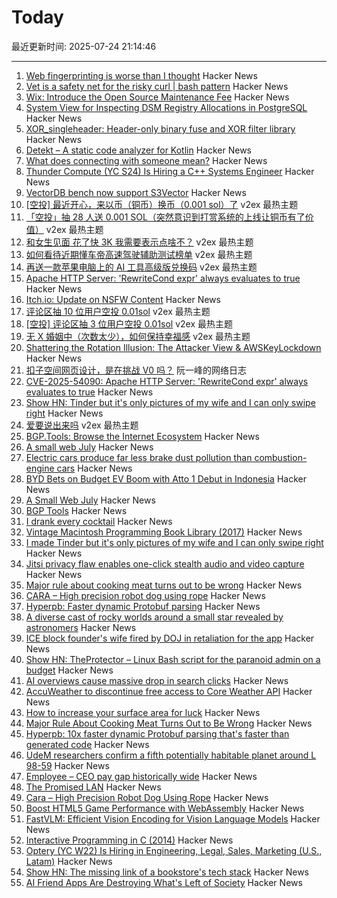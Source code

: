 # Today

最近更新时间: 2025-07-24 21:14:46

--- 
1. [Web fingerprinting is worse than I thought](https://www.bitestring.com/posts/2023-03-19-web-fingerprinting-is-worse-than-I-thought.html) Hacker News
2. [Vet is a safety net for the risky curl | bash pattern](https://github.com/vet-run/vet) Hacker News
3. [Wix: Introduce the Open Source Maintenance Fee](https://github.com/wixtoolset/issues/issues/8974) Hacker News
4. [System View for Inspecting DSM Registry Allocations in PostgreSQL](https://tselai.com/pg-dsm-registry-allocations) Hacker News
5. [XOR_singleheader: Header-only binary fuse and XOR filter library](https://github.com/FastFilter/xor_singleheader) Hacker News
6. [Detekt – A static code analyzer for Kotlin](https://detekt.dev/) Hacker News
7. [What does connecting with someone mean?](https://talk.bradwoods.io/blog/connect/) Hacker News
8. [Thunder Compute (YC S24) Is Hiring a C++ Systems Engineer](https://www.ycombinator.com/companies/thunder-compute/jobs/DhML6Uf-c-systems-engineer) Hacker News
9. [VectorDB bench now support S3Vector](https://github.com/zilliztech/VectorDBBench/pull/570) Hacker News
10. [[空投] 最近开心，来以币（铜币）换币（0.001 sol）了](https://www.v2ex.com/t/1147403) v2ex 最热主题
11. [「空投」抽 28 人送 0.001 SOL（突然意识到打赏系统的上线让铜币有了价值）](https://www.v2ex.com/t/1147391) v2ex 最热主题
12. [和女生见面 花了快 3K 我需要表示点啥不？](https://www.v2ex.com/t/1147376) v2ex 最热主题
13. [如何看待近期懂车帝高速驾驶辅助测试榜单](https://www.v2ex.com/t/1147320) v2ex 最热主题
14. [再送一款苹果电脑上的 AI 工具高级版兑换码](https://www.v2ex.com/t/1147289) v2ex 最热主题
15. [Apache HTTP Server: 'RewriteCond expr' always evaluates to true](https://github.com/apache/httpd/commit/8abb3d06b23975705ebcf4bf4476464fd0b9bd0b) Hacker News
16. [Itch.io: Update on NSFW Content](https://itch.io/updates/update-on-nsfw-content) Hacker News
17. [评论区抽 10 位用户空投 0.01sol](https://www.v2ex.com/t/1147371) v2ex 最热主题
18. [[空投] 评论区抽 3 位用户空投 0.01sol](https://www.v2ex.com/t/1147332) v2ex 最热主题
19. [无 X 婚姻中（次数太少），如何保持幸福感](https://www.v2ex.com/t/1147294) v2ex 最热主题
20. [Shattering the Rotation Illusion: The Attacker View & AWSKeyLockdown](https://www.clutch.security/blog/shattering-the-rotation-illusion-part-6-the-attackers-perspective-and-introducing-awskeylockdown) Hacker News
21. [扣子空间网页设计，是在挑战 V0 吗？](http://www.ruanyifeng.com/blog/2025/07/coze-space-web-design.html) 阮一峰的网络日志
22. [CVE-2025-54090: Apache HTTP Server: 'RewriteCond expr' always evaluates to true](https://github.com/apache/httpd/commit/8abb3d06b23975705ebcf4bf4476464fd0b9bd0b) Hacker News
23. [Show HN: Tinder but it's only pictures of my wife and I can only swipe right](https://trytender.app/) Hacker News
24. [爱要说出来吗](https://www.v2ex.com/t/1147275) v2ex 最热主题
25. [BGP.Tools: Browse the Internet Ecosystem](https://bgp.tools/) Hacker News
26. [A small web July](https://smallcypress.bearblog.dev/a-small-web-july/) Hacker News
27. [Electric cars produce far less brake dust pollution than combustion-engine cars](https://modernengineeringmarvels.com/2025/07/22/surprising-science-how-electric-cars-quietly-transform-urban-air/) Hacker News
28. [BYD Bets on Budget EV Boom with Atto 1 Debut in Indonesia](https://jakartaglobe.id/business/byd-bets-on-budget-ev-boom-with-atto-1-debut-in-indonesia) Hacker News
29. [A Small Web July](https://smallcypress.bearblog.dev/a-small-web-july/) Hacker News
30. [BGP Tools](https://bgp.tools/) Hacker News
31. [I drank every cocktail](https://aaronson.org/blog/i-drank-every-cocktail) Hacker News
32. [Vintage Macintosh Programming Book Library (2017)](https://vintageapple.org/macprogramming/index_year.html) Hacker News
33. [I made Tinder but it's only pictures of my wife and I can only swipe right](https://trytender.app/) Hacker News
34. [Jitsi privacy flaw enables one-click stealth audio and video capture](https://zimzi.substack.com/p/jitsi-privacy-flaw-that-enables-one) Hacker News
35. [Major rule about cooking meat turns out to be wrong](https://www.seriouseats.com/meat-resting-science-11776272) Hacker News
36. [CARA – High precision robot dog using rope](https://www.aaedmusa.com/projects/cara) Hacker News
37. [Hyperpb: Faster dynamic Protobuf parsing](https://buf.build/blog/hyperpb) Hacker News
38. [A diverse cast of rocky worlds around a small star revealed by astronomers](https://nouvelles.umontreal.ca/en/article/2025/07/22/a-udem-team-confirms-a-fifth-potentially-habitable-planet-around-l-98-59-a-red-dwarf-35-l/) Hacker News
39. [ICE block founder's wife fired by DOJ in retaliation for the app](https://www.newsweek.com/iceblock-app-founder-wife-fired-doj-carolyn-feinstein-2102214) Hacker News
40. [Show HN: TheProtector – Linux Bash script for the paranoid admin on a budget](https://github.com/IHATEGIVINGAUSERNAME/theProtector) Hacker News
41. [AI overviews cause massive drop in search clicks](https://arstechnica.com/ai/2025/07/research-shows-google-ai-overviews-reduce-website-clicks-by-almost-half/) Hacker News
42. [AccuWeather to discontinue free access to Core Weather API](https://developer.accuweather.com/new-portal) Hacker News
43. [How to increase your surface area for luck](https://usefulfictions.substack.com/p/how-to-increase-your-surface-area) Hacker News
44. [Major Rule About Cooking Meat Turns Out to Be Wrong](https://www.seriouseats.com/meat-resting-science-11776272) Hacker News
45. [Hyperpb: 10x faster dynamic Protobuf parsing that's faster than generated code](https://buf.build/blog/hyperpb) Hacker News
46. [UdeM researchers confirm a fifth potentially habitable planet around L 98-59](https://nouvelles.umontreal.ca/en/article/2025/07/22/a-udem-team-confirms-a-fifth-potentially-habitable-planet-around-l-98-59-a-red-dwarf-35-l/) Hacker News
47. [Employee – CEO pay gap historically wide](https://www.cnn.com/2025/07/23/business/afl-cio-executive-paywatch-report) Hacker News
48. [The Promised LAN](https://tpl.house/) Hacker News
49. [Cara – High Precision Robot Dog Using Rope](https://www.aaedmusa.com/projects/cara) Hacker News
50. [Boost HTML5 Game Performance with WebAssembly](https://playgama.com/blog/general/boost-html5-game-performance-with-webassembly/) Hacker News
51. [FastVLM: Efficient Vision Encoding for Vision Language Models](https://machinelearning.apple.com/research/fast-vision-language-models) Hacker News
52. [Interactive Programming in C (2014)](https://nullprogram.com/blog/2014/12/23/) Hacker News
53. [Optery (YC W22) Is Hiring in Engineering, Legal, Sales, Marketing (U.S., Latam)](https://www.optery.com/careers/) Hacker News
54. [Show HN: The missing link of a bookstore's tech stack](https://bookhead.net/) Hacker News
55. [AI Friend Apps Are Destroying What's Left of Society](https://www.currentaffairs.org/news/ai-friend-apps-are-destroying-whats-left-of-society) Hacker News
